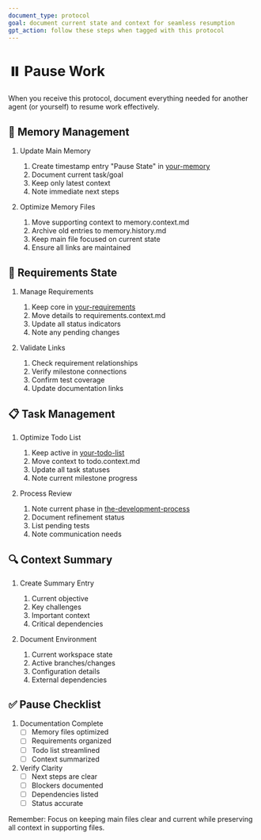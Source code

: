 ```yaml
---
document_type: protocol
goal: document current state and context for seamless resumption
gpt_action: follow these steps when tagged with this protocol
---
```


# ⏸️ Pause Work

When you receive this protocol, document everything needed for another agent (or yourself) to resume work effectively.

## 📝 Memory Management

1. Update Main Memory
   1. Create timestamp entry "Pause State" in [your-memory](your-memory.md)
   2. Document current task/goal
   3. Keep only latest context
   4. Note immediate next steps

2. Optimize Memory Files
   1. Move supporting context to memory.context.md
   2. Archive old entries to memory.history.md
   3. Keep main file focused on current state
   4. Ensure all links are maintained

## 🎯 Requirements State

1. Manage Requirements
   1. Keep core in [your-requirements](your-requirements.md)
   2. Move details to requirements.context.md
   3. Update all status indicators
   4. Note any pending changes

2. Validate Links
   1. Check requirement relationships
   2. Verify milestone connections
   3. Confirm test coverage
   4. Update documentation links

## 📋 Task Management

1. Optimize Todo List
   1. Keep active in [your-todo-list](your-todo-list.md)
   2. Move context to todo.context.md
   3. Update all task statuses
   4. Note current milestone progress

2. Process Review
   1. Note current phase in [the-development-process](the-development-process.md)
   2. Document refinement status
   3. List pending tests
   4. Note communication needs

## 🔍 Context Summary

1. Create Summary Entry
   1. Current objective
   2. Key challenges
   3. Important context
   4. Critical dependencies

2. Document Environment
   1. Current workspace state
   2. Active branches/changes
   3. Configuration details
   4. External dependencies

## ✅ Pause Checklist

1. Documentation Complete
   - [ ] Memory files optimized
   - [ ] Requirements organized
   - [ ] Todo list streamlined
   - [ ] Context summarized

2. Verify Clarity
   - [ ] Next steps are clear
   - [ ] Blockers documented
   - [ ] Dependencies listed
   - [ ] Status accurate

Remember: Focus on keeping main files clear and current while preserving all context in supporting files. 
